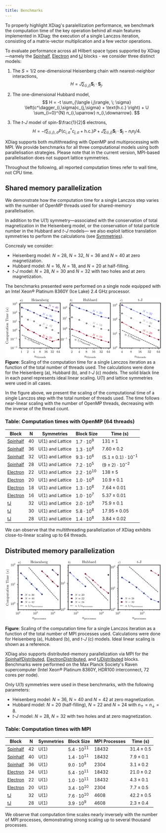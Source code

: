 ```yaml
---
title: Benchmarks
---
```


To properly highlight XDiag's paralellization performance, we benchmark the computation time of the key operation behind all main features implemented in XDiag: the execution of a single Lanczos iteration, consisting of a matrix-vector multiplication and a few vector operations. 

To evaluate performance across all Hilbert space types supported by XDiag—namely the [Spinhalf](documentation/blocks/spinhalf.md), [Electron](documentation/blocks/electron.md) and [tJ](documentation/blocks/tJ.md) blocks - we consider three distinct models:


1. The $S= 1/2$ one-dimensional Heisenberg chain with nearest-neighbor interactions,
   $$ H = J \sum_{\langle i,j\rangle} \mathbf{S}_i \cdot \mathbf{S}_j. $$
   
2. The one-dimensional Hubbard model,
   $$
   H = -t \sum_{\langle i,j\rangle, \; \sigma} \left(c^\dagger_{i,\sigma}c_{j,\sigma} + \text{h.c.} \right) + U \sum_{i=0}^{N} n_{i,\uparrow} n_{i,\downarrow}.
   $$

3. The *t*-*J* model of spin-$\frac{1}{2}$ electrons,
   $$
   H = -t \sum_{\langle i,j \rangle, \sigma} P \left( c^\dagger_{i,\sigma} c_{j,\sigma} + \text{h.c.} \right) P + J \sum_{\langle i , j \rangle } \mathbf{S}_i \cdot \mathbf{S}_j - n_i n_j/4. 
   $$

XDiag supports both multithreading with OpenMP and multiprocessing with MPI. We provide benchmarks for all three computational models using both parallelisation strategies. Please note that in the current version, MPI-based parallelisation does not support lattice symmetries. 

Throughout the following, all reported computation times refer to wall time, not CPU time.

## Shared memory parallelization

We demonstrate how the computation time for a single Lanczos step varies with the number of OpenMP threads used for shared-memory parallelisation. 

In addition to the U(1) symmetry—associated with the conservation of total magnetization in the Heisenberg model, or the conservation of total particle number in the Hubbard and *t*-*J* models— we also exploit lattice translation symmetries to perform the calculations (see [Symmetries](documentation/symmetries/representation.md)). 

Concrealy we consider:

- Heisenberg model: $N=28$, $N=32$, $N=36$ and $N=40$ at zero magnetization.
- Hubbard model: $N = 16$, $N = 18$, and $N = 20$ at half-filling.
- *t*-*J* model: $N=28$, $N=30$ and $N=32$ with two holes and at zero magnetization.

The benchmarks presented were performed on a single node equipped with an Intel Xeon® Platinum 8360Y (Ice Lake) 2.4 GHz processor.

![Scaling of the computation time for a single Lanczos iteration using OpenMP](./img/fig_benchmark_lanczos.png)
**Figure**: Scaling of the computation time for a single Lanczos iteration as a function of the total number of threads used. The calculations were done for the Heisenberg (a), Hubbard (b), and *t*-*J* (c) models. The solid black line in each panel represents ideal linear scaling. U(1) and lattice symmetries were used in all cases.

In the figure above, we present the scaling of the computational time of a single Lanczos step with the total number of threads used. The time follows near-linear scaling with the number of OpenMP threads, decreasing with the inverse of the thread count.

### Table: Computation times with OpenMP (64 threads)

| Block      | N  | Symmetries          | Block Size              | Time (s)         |
|-------------|----|---------------------|-------------------------|------------------|
| [Spinhalf](documentation/blocks/spinhalf.md) | 40 | U(1) and Lattice    | $1.7 \cdot 10^{9}$      | $131 \pm 1$      |
| [Spinhalf](documentation/blocks/spinhalf.md) | 36 | U(1) and Lattice    | $1.3 \cdot 10^{8}$      | $7.60 \pm 0.2$   |
| [Spinhalf](documentation/blocks/spinhalf.md) | 32 | U(1) and Lattice    | $9.3 \cdot 10^{6}$      | $(5.1 \pm 0.1)\cdot 10^{-1}$ |
| [Spinhalf](documentation/blocks/spinhalf.md) | 28 | U(1) and Lattice    | $7.2 \cdot 10^{5}$      | $(9 \pm 2)\cdot 10^{-2}$     |
| [Electron](documentation/blocks/electron.md) | 22 | U(1) and Lattice    | $2.2 \cdot 10^{10}$     | $138 \pm 5$      |
| [Electron](documentation/blocks/electron.md) | 20 | U(1) and Lattice    | $1.0 \cdot 10^{9}$      | $10.9 \pm 0.1$   |
| [Electron](documentation/blocks/electron.md) | 18 | U(1) and Lattice    | $1.3 \cdot 10^{8}$      | $7.64 \pm 0.01$  |
| [Electron](documentation/blocks/electron.md) | 16 | U(1) and Lattice    | $1.0 \cdot 10^{7}$      | $5.37 \pm 0.01$  |
| [tJ](documentation/blocks/tJ.md) | 32 | U(1) and Lattice    | $2.0 \cdot 10^{9}$      | $75.9 \pm 0.1$   |
| [tJ](documentation/blocks/tJ.md) | 30 | U(1) and Lattice    | $5.8 \cdot 10^{8}$      | $17.95 \pm 0.05$ |
| [tJ](documentation/blocks/tJ.md) | 28 | U(1) and Lattice    | $1.4 \cdot 10^{8}$      | $3.84 \pm 0.02$  |

We can observe that the multithreading parallelization of XDiag exhibits close-to-linear scaling up to 64 threads.

## Distributed memory parallelization

![Scaling of the computation time for a single Lanczos iteration using MPI](./img/fig_benchmark_lanczos_mpi.png)

**Figure**: Scaling of the computation time for a single Lanczos iteration as a function of the total number of MPI processes used. Calculations were done for Heisenberg (a), Hubbard (b), and *t*-*J* (c) models. Ideal linear scaling is shown as a reference.

XDiag also supports distributed-memory parallelization via MPI for the [SpinhalfDistributed](documentation/blocks/spinhalf_distributed.md), [ElectronDistributed](documentation/blocks/electron_distributed.md), and  [tJDistributed](documentation/blocks/tJ_distributed.md) blocks. Benchmarks were performed on the Max Planck Society's Raven supercomputer (Intel Xeon® Platinum 8360Y, HDR100 interconnect, 72 cores per node).

Only U(1) symmetries were used in these benchmarks, with the following parameters:

- Heisenberg model: $N=36$, $N=40$ and $N=42$ at zero magnetization.
- Hubbard model: $N=20$ (half-filling), $N=22$ and $N=24$ with $n_\uparrow = n_\downarrow = 8$.
- *t*-*J* model: $N=28$, $N=32$ with two holes and at zero magnetization.

### Table: Computation times with MPI

| Block       | N  | Symmetries | Block Size              | MPI Processes | Time (s)        |
|-------------|----|------------|--------------------------|----------------|-----------------|
| [Spinhalf](documentation/blocks/spinhalf_distributed.md)  | 42 | U(1)       | $5.4 \cdot 10^{11}$      | 18432          | $31.4 \pm 0.5$  |
| [Spinhalf](documentation/blocks/spinhalf_distributed.md)  | 40 | U(1)       | $1.4 \cdot 10^{11}$      | 18432          | $7.9 \pm 0.1$   |
| [Spinhalf](documentation/blocks/spinhalf_distributed.md)  | 36 | U(1)       | $9.0 \cdot 10^{9}$       | 2304           | $3.1 \pm 0.2$   |
| [Electron](documentation/blocks/electron_distributed.md) | 24 | U(1)       | $5.4 \cdot 10^{11}$      | 18432          | $21.0 \pm 0.2$  |
| [Electron](documentation/blocks/electron_distributed.md)  | 22 | U(1)       | $1.0 \cdot 10^{11}$      | 18432          | $4.3 \pm 0.1$   |
| [Electron](documentation/blocks/electron_distributed.md)  | 20 | U(1)       | $3.4 \cdot 10^{10}$      | 2304           | $7.7 \pm 0.5$   |
| [tJ](documentation/blocks/tJ_distributed.md)        | 32 | U(1)       | $7.6 \cdot 10^{10}$      | 4608           | $42.2 \pm 0.5$  |
| [tJ](documentation/blocks/tJ_distributed.md)        | 28 | U(1)       | $3.9 \cdot 10^{9}$       | 4608           | $2.3 \pm 0.4$   |

We observe that computation time scales nearly inversely with the number of MPI processes, demonstrating strong scaling up to several thousand processes.
